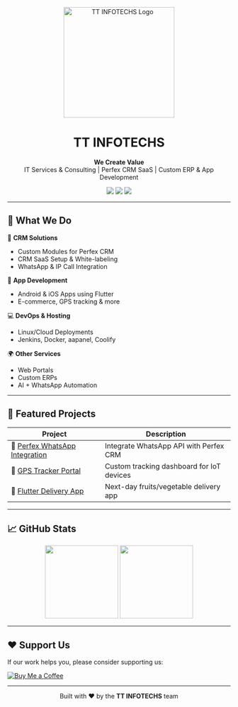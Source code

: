 <p align="center">
  <img src="https://ttinfotechs.com/loader-image.gif" height="250" alt="TT INFOTECHS Logo"/>
</p>

<h1 align="center">TT INFOTECHS</h1>

<p align="center">
  <strong>We Create Value</strong><br/>
  IT Services & Consulting | Perfex CRM SaaS | Custom ERP & App Development
</p>

<p align="center">
  <a href="https://ttinfotechs.com"><img src="https://img.shields.io/badge/Visit-Website-blue?style=for-the-badge&logo=google-chrome"></a>
  <a href="mailto:Trilochan@ttinfotechs.com"><img src="https://img.shields.io/badge/Email-Trilochan@ttinfotechs.com-purple?style=for-the-badge&logo=gmail"></a>
  <a href="https://www.linkedin.com/company/tt-infotechs-pvt-ltd/"><img src="https://img.shields.io/badge/LinkedIn-TT%20INFOTECHS-blue?style=for-the-badge&logo=linkedin"></a>
</p>

---

## 💼 What We Do

🔧 **CRM Solutions**
- Custom Modules for Perfex CRM
- CRM SaaS Setup & White-labeling
- WhatsApp & IP Call Integration

📱 **App Development**
- Android & iOS Apps using Flutter
- E-commerce, GPS tracking & more

💻 **DevOps & Hosting**
- Linux/Cloud Deployments
- Jenkins, Docker, aapanel, Coolify

🌍 **Other Services**
- Web Portals
- Custom ERPs
- AI + WhatsApp Automation

---

## 🚀 Featured Projects

| Project | Description |
|--------|-------------|
| 🔗 [Perfex WhatsApp Integration](https://github.com/ttinfotechs/perfex-whatsapp) | Integrate WhatsApp API with Perfex CRM |
| 🔗 [GPS Tracker Portal](https://github.com/ttinfotechs/gps-portal) | Custom tracking dashboard for IoT devices |
| 🔗 [Flutter Delivery App](https://github.com/ttinfotechs/ventaza-app) | Next-day fruits/vegetable delivery app |

---

## 📈 GitHub Stats

<p align="center">
  <img src="https://github-readme-stats.vercel.app/api?username=ttinfotechs&show_icons=true&theme=radical" height="165"/>
  <img src="https://github-readme-stats.vercel.app/api/top-langs/?username=ttinfotechs&layout=compact&theme=radical" height="165"/>
</p>

---

## ❤️ Support Us

If our work helps you, please consider supporting us:

[![Buy Me a Coffee](https://img.shields.io/badge/Buy%20Me%20a%20Coffee-Support%20Now-yellow?style=for-the-badge&logo=buy-me-a-coffee)](https://buymeacoffee.com/ttinfotechs)

---

<p align="center">Built with ❤️ by the <strong>TT INFOTECHS</strong> team</p>
